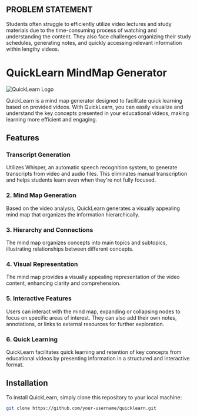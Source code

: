 ## PROBLEM STATEMENT

Students often struggle to efficiently utilize video lectures and study materials due to the time-consuming process of watching and understanding the content. They also face challenges organizing their study schedules, generating notes, and quickly accessing relevant information within lengthy videos.

# QuickLearn MindMap Generator

![QuickLearn Logo](images/logo.png)

QuickLearn is a mind map generator designed to facilitate quick learning based on provided videos. With QuickLearn, you can easily visualize and understand the key concepts presented in your educational videos, making learning more efficient and engaging.

## Features

### Transcript Generation
Utilizes Whisper, an automatic speech recognition system, to generate transcripts from video and audio files. This eliminates manual transcription and helps students learn even when they're not fully focused.

### 2. Mind Map Generation
Based on the video analysis, QuickLearn generates a visually appealing mind map that organizes the information hierarchically.

### 3. Hierarchy and Connections
The mind map organizes concepts into main topics and subtopics, illustrating relationships between different concepts.

### 4. Visual Representation
The mind map provides a visually appealing representation of the video content, enhancing clarity and comprehension.

### 5. Interactive Features
Users can interact with the mind map, expanding or collapsing nodes to focus on specific areas of interest. They can also add their own notes, annotations, or links to external resources for further exploration.

### 6. Quick Learning
QuickLearn facilitates quick learning and retention of key concepts from educational videos by presenting information in a structured and interactive format.

## Installation

To install QuickLearn, simply clone this repository to your local machine:

```bash
git clone https://github.com/your-username/quicklearn.git
